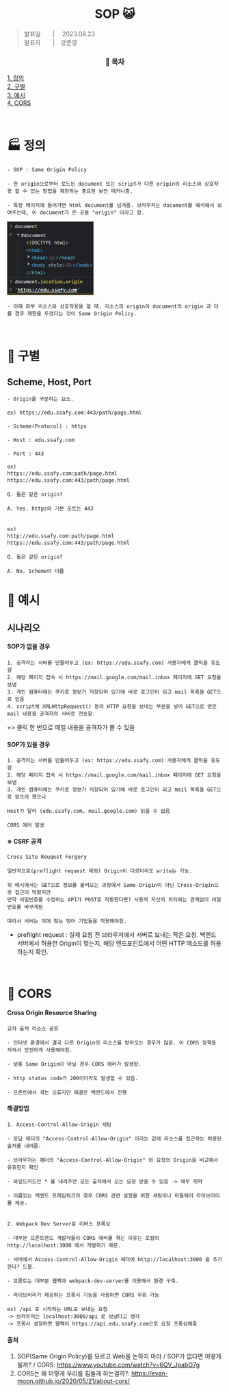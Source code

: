 <div align=center>
  <h1> SOP 😺 </h1>
</div>

> 발표일　　|　 2023.08.23 <br />
> 발표자　　|　강준영 <br />

<div align=center>
  <h3>📇 목차 </h3>
</div>

[1. 정의](#🏭-정의)<br />
[2. 구별](#🌊-구별)<br />
[3. 예시](#🦴-예시) <br />
[4. CORS](#🧩-CORS) <br />

<br>

# 🏭 정의

```
- SOP : Same Origin Policy

- 한 origin으로부터 로드된 document 또는 script가 다른 origin의 리소스와 상호작용 할 수 있는 방법을 제한하는 중요한 보안 메커니즘.

- 특정 페이지에 들어가면 html document를 넘겨줌. 브라우저는 document를 해석해서 보여주는데, 이 document가 온 곳을 "origin" 이라고 함.
```

![origin](img/SOP-origin.png)

```
- 이때 외부 리소스와 상호작용을 할 때, 리소스의 origin이 document의 origin 과 다를 경우 제한을 두겠다는 것이 Same Origin Policy.
```

<br>

# 🌊 구별

## Scheme, Host, Port

```
- Origin을 구분하는 요소.

ex) https://edu.ssafy.com:443/path/page.html

- Scheme(Protocol) : https

- Host : edu.ssafy.com

- Port : 443
```

```
ex)
https://edu.ssafy.com:path/page.html
https://edu.ssafy.com:443/path/page.html

Q. 둘은 같은 origin?

A. Yes. https의 기본 포트는 443


ex)
http://edu.ssafy.com:path/page.html
https://edu.ssafy.com:443/path/page.html

Q. 둘은 같은 origin?

A. No. Scheme이 다름
```

# 🦴 예시

## 시나리오

#### SOP가 없을 경우

```
1. 공격자는 서버를 만들어두고 (ex: https://edu.ssafy.com) 사용자에게 클릭을 유도함
2. 해당 페이지 접속 시 https://mail.google.com/mail.inbox 페이지에 GET 요청을 보냄
3. 개인 컴퓨터에는 쿠키로 정보가 저장되어 있기에 바로 로그인이 되고 mail 목록을 GET으로 얻음
4. script에 XMLHttpRequest() 등의 HTTP 요청을 보내는 부분을 넣어 GET으로 얻은 mail 내용을 공격자의 서버로 전송함.
```

=> 클릭 한 번으로 메일 내용을 공격자가 볼 수 있음

#### SOP가 있을 경우

```
1. 공격자는 서버를 만들어두고 (ex: https://edu.ssafy.com) 사용자에게 클릭을 유도함
2. 해당 페이지 접속 시 https://mail.google.com/mail.inbox 페이지에 GET 요청을 보냄
3. 개인 컴퓨터에는 쿠키로 정보가 저장되어 있기에 바로 로그인이 되고 mail 목록을 GET으로 얻으려 했으나

Host가 달라 (edu.ssafy.com, mail.google.com) 읽을 수 없음

CORS 에러 발생

```

#### ※ CSRF 공격

```
Cross Site Reuqest Forgery

일반적으로(preflight request 제외) Origin이 다르더라도 write는 가능.

위 예시에서는 GET으로 정보를 불러오는 과정에서 Same-Origin이 아닌 Cross-Origin으로 접근이 막혔지만
만약 비밀번호를 수정하는 API가 POST로 작동한다면? 사용자 자신의 의지와는 관계없이 비밀번호를 바꾸게됨

따라서 서버는 이에 맞는 방어 기법들을 적용해야함.
```

- prefilght request : 실제 요청 전 브라우저에서 서버로 보내는 작은 요청. 백엔드 서버에서 허용한 Origin이 맞는지, 해당 엔드포인트에서 어떤 HTTP 메소드를 허용하는지 확인.

<br>

# 🧩 CORS

#### Cross Origin Resource Sharing

```
교차 출처 리소스 공유

- 인터넷 환경에서 결국 다른 Origin의 리소스를 받아오는 경우가 많음. 이 CORS 정책을 지켜서 안전하게 사용해야함.

- 보통 Same Origin이 아닐 경우 CORS 에러가 발생함.

- http status code가 200이더라도 발생할 수 있음.

- 프론트에서 겪는 오류지만 해결은 백엔드에서 진행
```

#### 해결방법

```
1. Access-Control-Allow-Origin 세팅

- 응답 헤더의 "Access-Control-Allow-Origin" 이라는 값에 리소스를 접근하는 허용된 출처를 내려줌.

- 브라우저는 헤더의 "Access-Control-Allow-Origin" 와 요청의 Origin을 비교해서 유효한지 확인

- 와일드카드인 * 를 내려주면 모든 출처에서 오는 요청 받을 수 있음 -> 매우 취약

- 이름있는 백엔드 프레임워크의 경우 CORS 관련 설정을 위한 세팅이나 미들웨어 라이브러리를 제공.


2. Webpack Dev Server로 리버스 프록싱

- 대부분 프론트엔드 개발자들이 CORS 에러를 겪는 이유는 로컬의 http://localhost:3000 에서 개발하기 때문.

- 서버에서 Access-Control-Allow-Origin 헤더에 http://localhost:3000 을 추가한다? 드묾.

- 프론트는 대부분 웹팩과 webpack-dev-server를 이용해서 환경 구축.

- 라이브러리가 제공하는 프록시 기능을 사용하면 CORS 우회 가능

ex) /api 로 시작하는 URL로 보내는 요청
-> 브라우저는 localhost:3000/api 로 보냈다고 생각
-> 프록시 설정하면 웹팩이 https://api.edu.ssafy.com으로 요청 프록싱해줌

```

#### 출처

1. SOP(Same Origin Policy)를 모르고 Web을 논하지 마라 / SOP가 없다면 어떻게 될까? / CORS: https://www.youtube.com/watch?v=6QV_JpabO7g
2. CORS는 왜 이렇게 우리를 힘들게 하는걸까?: https://evan-moon.github.io/2020/05/21/about-cors/
